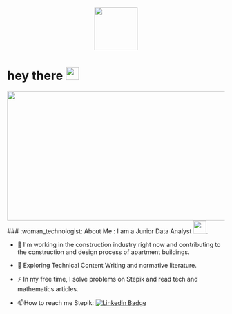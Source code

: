 <div id="header" align="center">
  <img src="https://media.giphy.com/media/cfuL5gqFDreXxkWQ4o/giphy-downsized.gif" width="100"/>
</div>
<h1>
  hey there
  <img src="https://media.giphy.com/media/hvRJCLFzcasrR4ia7z/giphy.gif" width="30px"/>
</h1>
<div align="center">
  <img src="https://media.giphy.com/media/dWesBcTLavkZuG35MI/giphy.gif" width="600" height="300"/>
</div>
### :woman_technologist: About Me :
I am a Junior Data Analyst <img src="https://media.giphy.com/media/WUlplcMpOCEmTGBtBW/giphy.gif" width="30">.

- :telescope: I'm working in the construction industry right now and contributing to the construction and design process of apartment buildings.

- :seedling: Exploring Technical Content Writing and normative literature.

- :zap: In my free time, I solve problems on Stepik and read tech and mathematics articles.

- :mailbox:How to reach me Stepik: [![Linkedin Badge](blue?style=flat&logo=Linkedin&logoColor=white)](https://stepik.org/users/348458244) 
